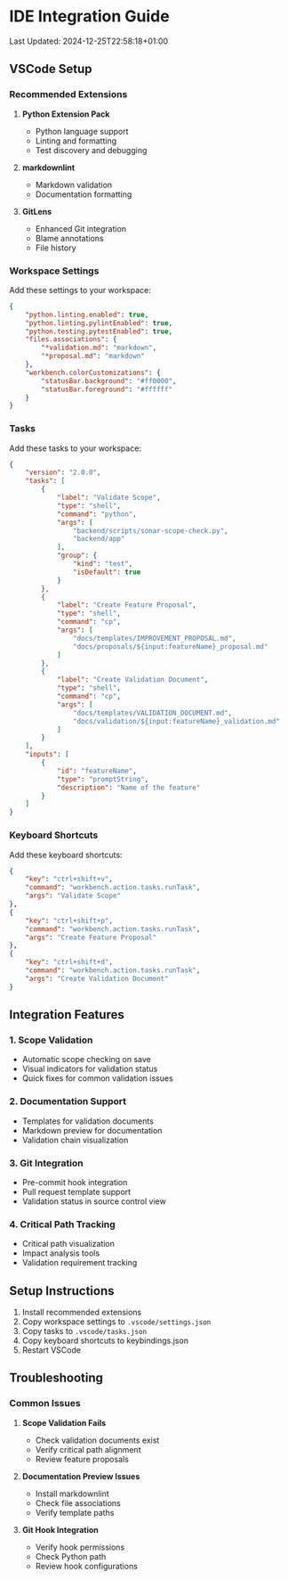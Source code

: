# IDE Integration Guide
Last Updated: 2024-12-25T22:58:18+01:00

## VSCode Setup

### Recommended Extensions
1. **Python Extension Pack**
   - Python language support
   - Linting and formatting
   - Test discovery and debugging

2. **markdownlint**
   - Markdown validation
   - Documentation formatting

3. **GitLens**
   - Enhanced Git integration
   - Blame annotations
   - File history

### Workspace Settings
Add these settings to your workspace:

```json
{
    "python.linting.enabled": true,
    "python.linting.pylintEnabled": true,
    "python.testing.pytestEnabled": true,
    "files.associations": {
        "*validation.md": "markdown",
        "*proposal.md": "markdown"
    },
    "workbench.colorCustomizations": {
        "statusBar.background": "#ff0000",
        "statusBar.foreground": "#ffffff"
    }
}
```

### Tasks
Add these tasks to your workspace:

```json
{
    "version": "2.0.0",
    "tasks": [
        {
            "label": "Validate Scope",
            "type": "shell",
            "command": "python",
            "args": [
                "backend/scripts/sonar-scope-check.py",
                "backend/app"
            ],
            "group": {
                "kind": "test",
                "isDefault": true
            }
        },
        {
            "label": "Create Feature Proposal",
            "type": "shell",
            "command": "cp",
            "args": [
                "docs/templates/IMPROVEMENT_PROPOSAL.md",
                "docs/proposals/${input:featureName}_proposal.md"
            ]
        },
        {
            "label": "Create Validation Document",
            "type": "shell",
            "command": "cp",
            "args": [
                "docs/templates/VALIDATION_DOCUMENT.md",
                "docs/validation/${input:featureName}_validation.md"
            ]
        }
    ],
    "inputs": [
        {
            "id": "featureName",
            "type": "promptString",
            "description": "Name of the feature"
        }
    ]
}
```

### Keyboard Shortcuts
Add these keyboard shortcuts:

```json
{
    "key": "ctrl+shift+v",
    "command": "workbench.action.tasks.runTask",
    "args": "Validate Scope"
},
{
    "key": "ctrl+shift+p",
    "command": "workbench.action.tasks.runTask",
    "args": "Create Feature Proposal"
},
{
    "key": "ctrl+shift+d",
    "command": "workbench.action.tasks.runTask",
    "args": "Create Validation Document"
}
```

## Integration Features

### 1. Scope Validation
- Automatic scope checking on save
- Visual indicators for validation status
- Quick fixes for common validation issues

### 2. Documentation Support
- Templates for validation documents
- Markdown preview for documentation
- Validation chain visualization

### 3. Git Integration
- Pre-commit hook integration
- Pull request template support
- Validation status in source control view

### 4. Critical Path Tracking
- Critical path visualization
- Impact analysis tools
- Validation requirement tracking

## Setup Instructions

1. Install recommended extensions
2. Copy workspace settings to `.vscode/settings.json`
3. Copy tasks to `.vscode/tasks.json`
4. Copy keyboard shortcuts to keybindings.json
5. Restart VSCode

## Troubleshooting

### Common Issues
1. **Scope Validation Fails**
   - Check validation documents exist
   - Verify critical path alignment
   - Review feature proposals

2. **Documentation Preview Issues**
   - Install markdownlint
   - Check file associations
   - Verify template paths

3. **Git Hook Integration**
   - Verify hook permissions
   - Check Python path
   - Review hook configurations

